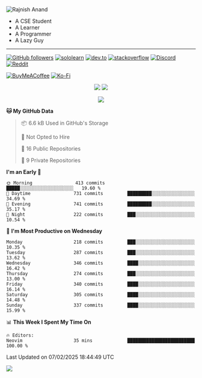<img alt="Rajnish Anand" src="https://readme-typing-svg.demolab.com?font=Rajdhani&size=27&pause=1000&color=58A5FE&vCenter=true&width=435&lines=%F0%9F%91%8B+Hi+there!+I'm+Rajnish+Anand." />

<picture>
  <source media="(prefers-color-scheme: dark)" srcset="https://cdn.discordapp.com/emojis/862567696898195476.gif">
  <source media="(prefers-color-scheme: light)" srcset="https://cdn.discordapp.com/emojis/988833186626805771.gif">
  <img align="right" />
</picture>

+ A CSE Student 
+ A Learner
+ A Programmer
+ A Lazy Guy

<!-- Social Badges-->
---

[![GitHub followers](https://img.shields.io/github/followers/rajnishanand?label=Github&labelColor=222d3d&style=flat-square&logo=github)](https://github.com/rajnishanand) 
[![sololearn](https://img.shields.io/badge/-Sololearn-deepskyblue?logo=sololearn&logoColor=white&color=222d3d&labelColor=384963&style=flat-square)](https://www.sololearn.com/Profile/15610625) 
[![dev.to](https://img.shields.io/badge/-DEV.to-deepskyblue?logo=devdotto&logoColor=black&color=656565&labelColor=white&style=flat-square)](https://dev.to/rajnishanand) 
[![stackoverflow](https://img.shields.io/badge/-Stackoverflow-deepskyblue?logo=stackoverflow&logoColor=orange&color=656565&labelColor=DFDFDF&style=flat-square)](https://stackoverflow.com/users/14512811/rajnish-anand)
[![Discord](https://img.shields.io/badge/-@rajnishanand-deepskyblue?logo=discord&logoColor=white&color=3d45a9&labelColor=5965F6&style=flat-square)](https://discordapp.com/users/800445583046213663)
[![Reddit](https://img.shields.io/badge/-Reddit-white?logo=Reddit&logoColor=white&color=ff4500&labelColor=ff7800&style=flat-square)](https://www.reddit.com/user/rajnishanand/)

[![BuyMeACoffee](https://img.shields.io/badge/Buy%20Me%20a%20Coffee-ffdd00?style=for-the-badge&logo=buy-me-a-coffee&logoColor=black)](https://buymeacoffee.com/rajnishanand)
[![Ko-Fi](https://img.shields.io/badge/Ko--fi-F16061?style=for-the-badge&logo=ko-fi&logoColor=white)](https://ko-fi.com/rajnishanand)

<!-- github stats and most used langs -->
<p align="center">
  <picture>
    <source media="(prefers-color-scheme: light)" srcset="https://github-readme-stats.vercel.app/api?username=rajnishanand&show_icons=true&theme=github_dark&bg_color=ffffff00&text_color=535353&border_radius=0&hide_border=true&include_all_commits=true&rank_icon=percentile&card_width=400">
    <img src="https://github-readme-stats.vercel.app/api?username=rajnishanand&show_icons=true&theme=github_dark&bg_color=ffffff00&text_color=a4bbd0&border_radius=0&hide_border=true&include_all_commits=true&rank_icon=percentile&card_width=400" />
  </picture>
  <picture>
    <source media="(prefers-color-scheme: light)" srcset="https://github-readme-stats.vercel.app/api/top-langs?username=RajnishAnand&theme=github_dark&bg_color=ffffff00&text_color=535353&border_radius=0&hide_border=true&layout=compact&card_width=350">
    <img src="https://github-readme-stats.vercel.app/api/top-langs?username=RajnishAnand&theme=github_dark&bg_color=ffffff00&text_color=a4bbd0&border_radius=0&hide_border=true&layout=compact&card_width=350" />
  </picture>
</p>

<!-- git streak -->
<p align="center">
  <picture>
    <source media="(prefers-color-scheme: light)" srcset="https://github-readme-streak-stats.herokuapp.com/?user=rajnishanand&theme=icegray&hide_border=true&date_format=j%20M%5B%20Y%5D&background=00000000">
  <img src="http://github-readme-streak-stats.herokuapp.com?user=rajnishanand&theme=holi-theme&hide_border=true&date_format=j%20M%5B%20Y%5D&background=00000000&sideLabels=67ADD3&currStreakLabel=80CCED" />
  </picture>
</p>


<!--START_SECTION:waka-->
**🐱 My GitHub Data** 

> 📦 6.6 kB Used in GitHub's Storage 
 > 
> 🚫 Not Opted to Hire
 > 
> 📜 16 Public Repositories 
 > 
> 🔑 9 Private Repositories 
 > 
**I'm an Early 🐤** 

```text
🌞 Morning                413 commits         █████░░░░░░░░░░░░░░░░░░░░   19.60 % 
🌆 Daytime                731 commits         █████████░░░░░░░░░░░░░░░░   34.69 % 
🌃 Evening                741 commits         █████████░░░░░░░░░░░░░░░░   35.17 % 
🌙 Night                  222 commits         ███░░░░░░░░░░░░░░░░░░░░░░   10.54 % 
```
📅 **I'm Most Productive on Wednesday** 

```text
Monday                   218 commits         ███░░░░░░░░░░░░░░░░░░░░░░   10.35 % 
Tuesday                  287 commits         ███░░░░░░░░░░░░░░░░░░░░░░   13.62 % 
Wednesday                346 commits         ████░░░░░░░░░░░░░░░░░░░░░   16.42 % 
Thursday                 274 commits         ███░░░░░░░░░░░░░░░░░░░░░░   13.00 % 
Friday                   340 commits         ████░░░░░░░░░░░░░░░░░░░░░   16.14 % 
Saturday                 305 commits         ████░░░░░░░░░░░░░░░░░░░░░   14.48 % 
Sunday                   337 commits         ████░░░░░░░░░░░░░░░░░░░░░   15.99 % 
```


📊 **This Week I Spent My Time On** 

```text
🔥 Editors: 
Neovim                   35 mins             █████████████████████████   100.00 % 
```


 Last Updated on 07/02/2025 18:44:49 UTC
<!--END_SECTION:waka-->

<!-- git commit graph -->
![](https://github-readme-activity-graph.vercel.app/graph?username=rajnishanand&theme=react-dark&bg_color=ffffff00&hide_border=true&point=00bfff&color=138fd1)
